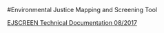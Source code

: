 #Environmental Justice
Mapping and Screening Tool

[EJSCREEN Technical Documentation 08/2017](https://www.epa.gov/sites/production/files/2017-09/documents/2017_ejscreen_technical_document.pdf)   

